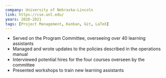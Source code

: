 ```yaml
---
company: University of Nebraska-Lincoln
link: https://cse.unl.edu/
years: 2020-2021
tags: [Project Management, Kanban, Git, LaTeX]
---
```


* Served on the Program Committee, overseeing over 40 learning assistants
* Managed and wrote updates to the policies described in the operations manual
* Interviewed potential hires for the four courses overseen by the committee
* Presented workshops to train new learning assistants
